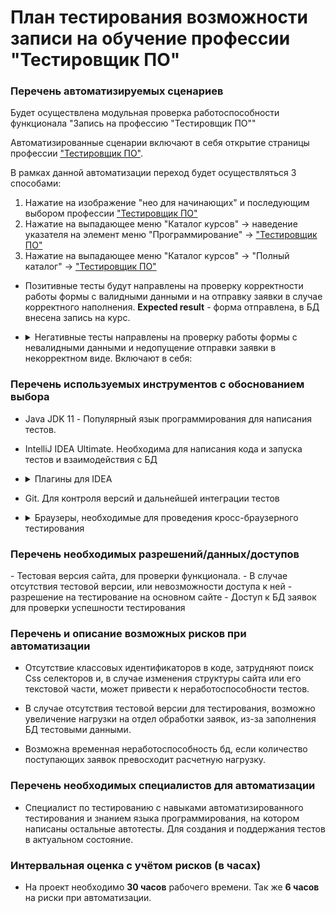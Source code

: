 <h1>План тестирования возможности записи на обучение профессии "Тестировщик ПО"</h1>

<h3>Перечень автоматизируемых сценариев</h3>

Будет осуществлена модульная проверка работоспособности функционала "Запись на профессию "Тестировщик ПО""

Автоматизированные сценарии включают в себя открытие страницы профессии ["Тестировщик ПО"](https://netology.ru/programs/qa).

В рамках данной автоматизации переход будет осуществляться 3 способами:
1. Нажатие на изображение "нео для начинающих" и последующим выбором профессии ["Тестировщик ПО"](https://netology.ru/programs/qa)
2. Нажатие на выпадающее меню "Каталог курсов" -> наведение указателя на элемент меню "Программирование" -> ["Тестировщик ПО"](https://netology.ru/programs/qa)
3. Нажатие на выпадающее меню "Каталог курсов" -> "Полный каталог" -> ["Тестировщик ПО"](https://netology.ru/programs/qa)

- Позитивные тесты будут направлены на проверку корректности работы формы с валидными данными и на отправку заявки в случае корректного наполнения. **Expected result** - форма отправлена, в БД внесена запись на курс.

- <details>
  <summary>Негативные тесты направлены на проверку работы формы с невалидными данными и недопущение отправки заявки в некорректном виде. Bключают в себя:</summary>

  - Отправка пустой формы. **Expected result** - форма не отправлена, выведено сообщение о необходимости заполнить поля. 
  - Отправка формы с пустыми элементами. **Expected result** - форма не отправлена, выведено сообщение о необходимости заполнить пустое поле.
  - Заполнение текстового поля с использованием символьного ввода, буквенно-числовое заполнение, заполнение с использованием иностранной раскладки. **Expected result** - форма не отправлена, выведено сообщение о необходимости заполнить поле без использования невалидных символов.
  - Заполнение поля телефонного номера в некорректном формате, с недостаточным количеством символов или превышением допустимого количества.**Expected result** - форма не отправлена, выведено сообщение о необходимости заполнить поле валидным телефонным номером.
  - Заполнение поля электронной почты в некорректном формате или с использованием русской раскладки. **Expected result** - форма не отправлена, выведено сообщение о необходимости заполнить поле валидным адресом электронной почты.
</details>
<h3>Перечень используемых инструментов с обоснованием выбора</h3>

- Java JDK 11 - Популярный язык программирования для написания тестов.
- IntelliJ IDEA Ultimate. Необходима для написания кода и запуска тестов и взаимодействия с БД
- <details>
  <summary>Плагины для IDEA</summary>
  
  - Gradle/Maven - Проект-менеджер автоматической сборки.
  - JUnit5 - Тестовый фреймворк.
  - Selenide - Фреймворк для автоматизированного тестирования веб-приложений.
  - Allure Framework - Генерация отчетов.
  - JavaFaker - Генерация данных, для заполнения полей в заявке.
  </details>
- Git. Для контроля версий и дальнейшей интеграции тестов
- <details>
  <summary>Браузеры, необходимые для проведения кросс-браузерного тестирования</summary>
  
  - Mozilla Firefox v.91
  - Safari v.13
  - Google Chrome v.92
  </details>

<h3>Перечень необходимых разрешений/данных/доступов</h3>
- Тестовая версия сайта, для проверки функционала. 
- В случае отсутствия тестовой версии, или невозможности доступа к ней - разрешение на тестирование на основном сайте
- Доступ к БД заявок для проверки успешности тестирования

<h3>Перечень и описание возможных рисков при автоматизации</h3>

- Отсутствие классовых идентификаторов в коде, затрудняют поиск Css селекторов и, 
в случае изменения структуры сайта или его текстовой части, может привести к неработоспособности тестов.

- В случае отсутствия тестовой версии для тестирования, возможно увеличение нагрузки на отдел обработки заявок, из-за заполнения БД тестовыми данными.

- Возможна временная неработоспособность бд, если количество поступающих заявок превосходит расчетную нагрузку.


<h3>Перечень необходимых специалистов для автоматизации</h3>

- Специалист по тестированию с навыками автоматизированного тестирования и знанием языка программирования, на котором написаны остальные автотесты. 
Для создания и поддержания тестов в актуальном состояние.

<h3>Интервальная оценка с учётом рисков (в часах)</h3>

- На проект необходимо **30 часов** рабочего времени. Так же **6 часов** на риски при автоматизации.
